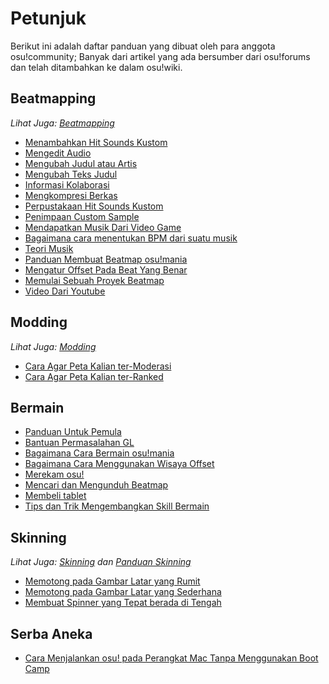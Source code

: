 # Petunjuk

Berikut ini adalah daftar panduan yang dibuat oleh para anggota osu!community; Banyak dari artikel yang ada bersumber dari osu!forums dan telah ditambahkan ke dalam osu!wiki.

## Beatmapping

*Lihat Juga: [Beatmapping](/wiki/Beatmapping)*

- [Menambahkan Hit Sounds Kustom](/wiki/Adding_Custom_Hit_Sounds)
- [Mengedit Audio](/wiki/Audio_Editing)
- [Mengubah Judul atau Artis](/wiki/Changing_the_Artist_or_Title)
- [Mengubah Teks Judul](/wiki/Changing_the_Title_Text)
- [Informasi Kolaborasi](/wiki/Collab_Information)
- [Mengkompresi Berkas](/wiki/Compressing_Files)
- [Perpustakaan Hit Sounds Kustom](/wiki/Custom_Hit_Sound_Library)
- [Penimpaan Custom Sample](/wiki/Custom_Sample_Overrides)
- [Mendapatkan Musik Dari Video Game](/wiki/Getting_Songs_From_Video_Games)
- [Bagaimana cara menentukan BPM dari suatu musik](/wiki/How_to_Time_Songs)
- [Teori Musik](/wiki/Music_Theory)
- [Panduan Membuat Beatmap osu!mania](/wiki/osu!mania_Mapping_Guide)
- [Mengatur Offset Pada Beat Yang Benar](/wiki/Setting_the_Offset_on_the_Correct_Beat)
- [Memulai Sebuah Proyek Beatmap](/wiki/Starting_a_Beatmap_Project)
- [Video Dari Youtube](/wiki/Videos_From_Youtube)

## Modding

*Lihat Juga: [Modding](/wiki/Modding)*

- [Cara Agar Peta Kalian ter-Moderasi](/wiki/Getting_Your_Map_Modded)
- [Cara Agar Peta Kalian ter-Ranked](/wiki/How_To_Get_Your_Map_Ranked)

## Bermain

- [Panduan Untuk Pemula](/wiki/Beginner's_Tutorial)
- [Bantuan Permasalahan GL](/wiki/GL_Support_Issues)
- [Bagaimana Cara Bermain osu!mania](/wiki/How_to_Play_osu!mania)
- [Bagaimana Cara Menggunakan Wisaya Offset](/wiki/How_to_Use_the_Offset_Wizard)
- [Merekam osu!](/wiki/Recording_osu!)
- [Mencari dan Mengunduh Beatmap](/wiki/Searching_and_Downloading_Beatmaps)
- [Membeli tablet](/wiki/Tablet_Purchase)
- [Tips dan Trik Mengembangkan Skill Bermain](/wiki/Tips_and_Tricks_on_Skill_Improvement)

## Skinning

*Lihat Juga: [Skinning](/wiki/Skinning) dan [Panduan Skinning](/wiki/Skinning_Tutorial)*

- [Memotong pada Gambar Latar yang Rumit](/wiki/Cropping_with_Complex_Backgrounds)
- [Memotong pada Gambar Latar yang Sederhana](/wiki/Cropping_with_Simple_Backgrounds)
- [Membuat Spinner yang Tepat berada di Tengah](/wiki/Making_Properly_Centered_Spinners)

## Serba Aneka

- [Cara Menjalankan osu! pada Perangkat Mac Tanpa Menggunakan Boot Camp](/wiki/How_to_Run_osu!_on_Your_Mac_Without_Using_Boot_Camp)
